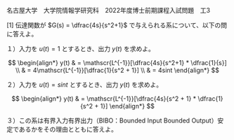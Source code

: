名古屋大学　大学院情報学研究科　2022年度博士前期課程入試問題　工3

\[1] 伝達関数が $G(s) = \dfrac{4s}{s^2+1}$ で与えられる系について、以下の問に答えよ。

１）入力を $u(t) = 1$ とするとき、出力 $y(t)$ を求めよ。

$$
    \begin{align*}
        y(t) & = \mathscr{L^{-1}}[\dfrac{4s}{s^2+1} * \dfrac{1}{s}] \\
             & = 4\mathscr{L^{-1}}[\dfrac{1}{s^2 + 1}] \\
             & = 4sint
    \end{align*}
$$

２）入力を $u(t) = sint$ とするとき、出力 $y(t)$ を求めよ。

$$
    \begin{align*}
        y(t) & = \mathscr{L^{-1}}[\dfrac{4s}{s^2 + 1} * \dfrac{1}{s^2 + 1}]
    \end{align*}
$$

３）この系は有界入力有界出力（BIBO：Bounded Input Bounded Output）安定であるかをその理由とともに答えよ。

